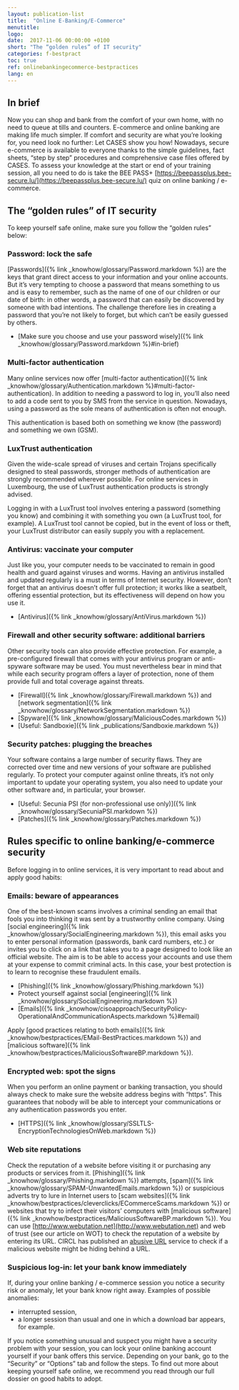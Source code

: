 ```yaml
---
layout: publication-list
title:  "Online E-Banking/E-Commerce"
menutitle: 
logo:
date:  2017-11-06 00:00:00 +0100
short: "The “golden rules” of IT security"
categories: f-bestpract
toc: true
ref: onlinebankingecommerce-bestpractices
lang: en
---
```

## In brief
Now you can shop and bank from the comfort of your own home, with no need to queue at tills and counters. E-commerce and online banking are making life much simpler. If comfort and security are what you’re looking for, you need look no further: Let CASES show you how! Nowadays, secure e-commerce is available to everyone thanks to the simple guidelines, fact sheets, “step by step” procedures and comprehensive case files offered by CASES. To assess your knowledge at the start or end of your training session, all you need to do is take the BEE PASS+ [https://beepassplus.bee-secure.lu/](https://beepassplus.bee-secure.lu/) quiz on online banking / e-commerce.

## The “golden rules” of IT security

To keep yourself safe online, make sure you follow the “golden rules” below:

### Password: lock the safe
[Passwords]({% link _knowhow/glossary/Password.markdown %}) are the keys that grant direct access to your information and your online accounts. But it’s very tempting to choose a password that means something to us and is easy to remember, such as the name of one of our children or our date of birth: in other words, a password that can easily be discovered by someone with bad intentions. The challenge therefore lies in creating a password that you’re not likely to forget, but which can’t be easily guessed by others.

* [Make sure you choose and use your password wisely]({% link _knowhow/glossary/Password.markdown %}#in-brief)

### Multi-factor authentication
Many online services now offer [multi-factor authentication]({% link _knowhow/glossary/Authentication.markdown %}#multi-factor-authentication). In addition to needing a password to log in, you’ll also need to add a code sent to you by SMS from the service in question. Nowadays, using a password as the sole means of authentication is often not enough.

This authentication is based both on something we know (the password) and something we own (GSM).

### LuxTrust authentication
Given the wide-scale spread of viruses and certain Trojans specifically designed to steal passwords, stronger methods of authentication are strongly recommended wherever possible. For online services in Luxembourg, the use of LuxTrust authentication products is strongly advised.

Logging in with a LuxTrust tool involves entering a password (something you know) and combining it with something you own (a LuxTrust tool, for example). A LuxTrust tool cannot be copied, but in the event of loss or theft, your LuxTrust distributor can easily supply you with a replacement.

### Antivirus: vaccinate your computer
Just like you, your computer needs to be vaccinated to remain in good health and guard against viruses and worms. Having an antivirus installed and updated regularly is a must in terms of Internet security. However, don’t forget that an antivirus doesn’t offer full protection; it works like a seatbelt, offering essential protection, but its effectiveness will depend on how you use it.

* [Antivirus]({% link _knowhow/glossary/AntiVirus.markdown %})

### Firewall and other security software: additional barriers
Other security tools can also provide effective protection. For example, a pre-configured firewall that comes with your antivirus program or anti-spyware software may be used. You must nevertheless bear in mind that while each security program offers a layer of protection, none of them provide full and total coverage against threats.

* [Firewall]({% link _knowhow/glossary/Firewall.markdown %}) and [network segmentation]({% link _knowhow/glossary/NetworkSegmentation.markdown %})
* [Spyware]({% link _knowhow/glossary/MaliciousCodes.markdown %})
* [Useful: Sandboxie]({% link _publications/Sandboxie.markdown %})

### Security patches: plugging the breaches
Your software contains a large number of security flaws. They are corrected over time and new versions of your software are published regularly. To protect your computer against online threats, it’s not only important to update your operating system, you also need to update your other software and, in particular, your browser.

* [Useful: Secunia PSI (for non-professional use only)]({% link _knowhow/glossary/SecuniaPSI.markdown %})
* [Patches]({% link _knowhow/glossary/Patches.markdown %})

## Rules specific to online banking/e-commerce security
Before logging in to online services, it is very important to read about and apply good habits:

### Emails: beware of appearances
One of the best-known scams involves a criminal sending an email that fools you into thinking it was sent by a trustworthy online company. Using [social engineering]({% link _knowhow/glossary/SocialEngineering.markdown %}), this email asks you to enter personal information (passwords, bank card numbers, etc.) or invites you to click on a link that takes you to a page designed to look like an official website. The aim is to be able to access your accounts and use them at your expense to commit criminal acts. In this case, your best protection is to learn to recognise these fraudulent emails.

* [Phishing]({% link _knowhow/glossary/Phishing.markdown %})
* Protect yourself against social [engineering]({% link _knowhow/glossary/SocialEngineering.markdown %})
* [Emails]({% link _knowhow/cisoapproach/SecurityPolicy-OperationalAndCommunicationAspects.markdown %}#email)

Apply [good practices relating to both emails]({% link _knowhow/bestpractices/EMail-BestPractices.markdown %}) and [malicious software]({% link _knowhow/bestpractices/MaliciousSoftwareBP.markdown %}).

### Encrypted web: spot the signs
When you perform an online payment or banking transaction, you should always check to make sure the website address begins with “https”. This guarantees that nobody will be able to intercept your communications or any authentication passwords you enter.

* [HTTPS]({% link _knowhow/glossary/SSLTLS-EncryptionTechnologiesOnWeb.markdown %})

### Web site reputations
Check the reputation of a website before visiting it or purchasing any products or services from it. [Phishing]({% link _knowhow/glossary/Phishing.markdown %}) attempts, [spam]({% link _knowhow/glossary/SPAM-UnwantedEmails.markdown %}) or suspicious adverts try to lure in Internet users to [scam websites]({% link _knowhow/bestpractices/cleverclicks/ECommerceScams.markdown %}) or websites that try to infect their visitors’ computers with [malicious software]({% link _knowhow/bestpractices/MaliciousSoftwareBP.markdown %}). You can use [http://www.webutation.net](http://www.webutation.net) and web of trust (see our article on WOT) to check the reputation of a website by entering its URL. CIRCL has published an [abusive URL](https://www.circl.lu/services/urlabuse/) service to check if a malicious website might be hiding behind a URL.

### Suspicious log-in: let your bank know immediately
If, during your online banking / e-commerce session you notice a security risk or anomaly, let your bank know right away. Examples of possible anomalies:

* interrupted session,
* a longer session than usual and one in which a download bar appears, for example.

If you notice something unusual and suspect you might have a security problem with your session, you can lock your online banking account yourself if your bank offers this service. Depending on your bank, go to the “Security” or “Options” tab and follow the steps. To find out more about keeping yourself safe online, we recommend you read through our full dossier on good habits to adopt.
